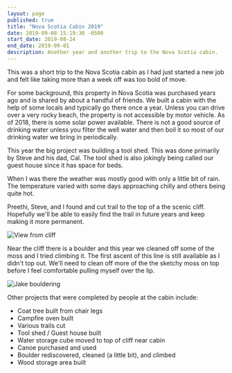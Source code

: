 ```yaml
---
layout: page
published: true
title: "Nova Scotia Cabin 2019"
date: 2019-09-08 15:19:30 -0500
start_date: 2019-08-24
end_date: 2019-09-01
description: Another year and another trip to the Nova Scotia cabin.
---
```


This was a short trip to the Nova Scotia cabin as I had just started a new job and felt like taking more than a week off was too bold of move.

For some background, this property in Nova Scotia was purchased years ago and is shared by about a handful of friends.
We built a cabin with the help of some locals and typically go there once a year.
Unless you can drive over a very rocky beach, the property is not accessible by motor vehicle.
As of 2018, there is some solar power available.
There is not a good source of drinking water unless you filter the well water and then boil it so most of our drinking water we bring in periodically.

This year the big project was building a tool shed.
This was done primarily by Steve and his dad, Cal.
The tool shed is also jokingly being called our guest house since it has space for beds.

When I was there the weather was mostly good with only a little bit of rain.
The temperature varied with some days approaching chilly and others being quite hot.

Preethi, Steve, and I found and cut trail to the top of a the scenic cliff.
Hopefully we'll be able to easily find the trail in future years and keep making it more permanent.

![View from cliff](/images/nova-scotia/scenic-cliff-view.jpg "View from cliff")

Near the cliff there is a boulder and this year we cleaned off some of the moss and I tried climbing it.
The first ascent of this line is still available as I didn't top out.
We'll need to clean off more of the the sketchy moss on top before I feel comfortable pulling myself over the lip.

![Jake bouldering](/images/nova-scotia/jake-bouldering.jpg "Jake bouldering")

Other projects that were completed by people at the cabin include:

- Coat tree built from chair legs
- Campfire oven built
- Various trails cut
- Tool shed / Guest house built
- Water storage cube moved to top of cliff near cabin
- Canoe purchased and used
- Boulder rediscovered, cleaned (a little bit), and climbed
- Wood storage area built


